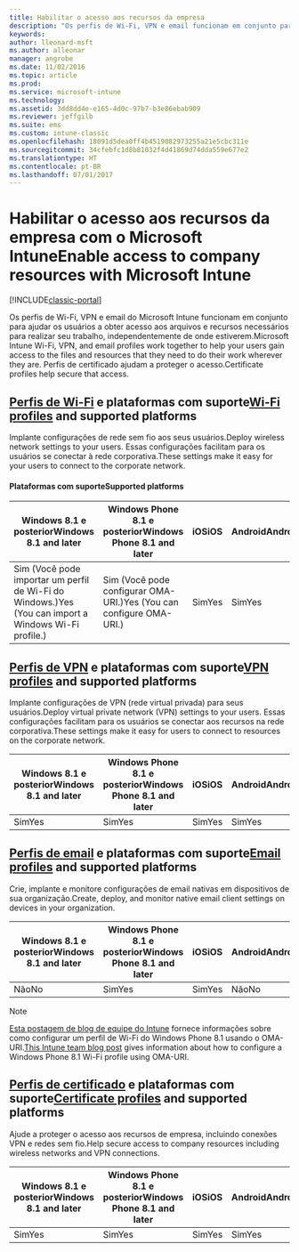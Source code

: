 ```yaml
---
title: Habilitar o acesso aos recursos da empresa
description: "Os perfis de Wi-Fi, VPN e email funcionam em conjunto para ajudar seus usuários a obter acesso aos arquivos e recursos necessários."
keywords: 
author: lleonard-msft
ms.author: alleonar
manager: angrobe
ms.date: 11/02/2016
ms.topic: article
ms.prod: 
ms.service: microsoft-intune
ms.technology: 
ms.assetid: 3dd8dd4e-e165-4d0c-97b7-b3e86ebab909
ms.reviewer: jeffgilb
ms.suite: ems
ms.custom: intune-classic
ms.openlocfilehash: 18091d5dea0ff4b4519082973255a21e5cbc311e
ms.sourcegitcommit: 34cfebfc1d8b81032f4d41869d74dda559e677e2
ms.translationtype: HT
ms.contentlocale: pt-BR
ms.lasthandoff: 07/01/2017
---
```

# <span data-ttu-id="de0d1-103">Habilitar o acesso aos recursos da empresa com o Microsoft Intune</span><span class="sxs-lookup"><span data-stu-id="de0d1-103">Enable access to company resources with Microsoft Intune</span></span>
<a id="enable-access-to-company-resources-with-microsoft-intune" class="xliff"></a>

[!INCLUDE[classic-portal](../includes/classic-portal.md)]

<span data-ttu-id="de0d1-104">Os perfis de Wi-Fi, VPN e email do Microsoft Intune funcionam em conjunto para ajudar os usuários a obter acesso aos arquivos e recursos necessários para realizar seu trabalho, independentemente de onde estiverem.</span><span class="sxs-lookup"><span data-stu-id="de0d1-104">Microsoft Intune Wi-Fi, VPN, and email profiles work together to help your users gain access to the files and resources that they need to do their work wherever they are.</span></span> <span data-ttu-id="de0d1-105">Perfis de certificado ajudam a proteger o acesso.</span><span class="sxs-lookup"><span data-stu-id="de0d1-105">Certificate profiles help secure that access.</span></span>

## <span data-ttu-id="de0d1-106">[Perfis de Wi-Fi](wi-fi-connections-in-microsoft-intune.md) e plataformas com suporte</span><span class="sxs-lookup"><span data-stu-id="de0d1-106">[Wi-Fi profiles](wi-fi-connections-in-microsoft-intune.md) and supported platforms</span></span>
<a id="wi-fi-profileswi-fi-connections-in-microsoft-intunemd-and-supported-platforms" class="xliff"></a>

<span data-ttu-id="de0d1-107">Implante configurações de rede sem fio aos seus usuários.</span><span class="sxs-lookup"><span data-stu-id="de0d1-107">Deploy wireless network settings to your users.</span></span> <span data-ttu-id="de0d1-108">Essas configurações facilitam para os usuários se conectar à rede corporativa.</span><span class="sxs-lookup"><span data-stu-id="de0d1-108">These settings make it easy for your users to connect to the corporate network.</span></span>
#### <span data-ttu-id="de0d1-109">Plataformas com suporte</span><span class="sxs-lookup"><span data-stu-id="de0d1-109">Supported platforms</span></span>
<a id="supported-platforms" class="xliff"></a>

|<span data-ttu-id="de0d1-110">Windows 8.1 e posterior</span><span class="sxs-lookup"><span data-stu-id="de0d1-110">Windows 8.1 and later</span></span>|<span data-ttu-id="de0d1-111">Windows Phone 8.1 e posterior</span><span class="sxs-lookup"><span data-stu-id="de0d1-111">Windows Phone 8.1 and later</span></span>|<span data-ttu-id="de0d1-112">iOS</span><span class="sxs-lookup"><span data-stu-id="de0d1-112">iOS</span></span>|<span data-ttu-id="de0d1-113">Android</span><span class="sxs-lookup"><span data-stu-id="de0d1-113">Android</span></span>|<span data-ttu-id="de0d1-114">Samsung KNOX Standard</span><span class="sxs-lookup"><span data-stu-id="de0d1-114">Samsung KNOX Standard</span></span>|
|---------------------|---------------------------|---|-------|------------|
|<span data-ttu-id="de0d1-115">Sim (Você pode importar um perfil de Wi-Fi do Windows.)</span><span class="sxs-lookup"><span data-stu-id="de0d1-115">Yes (You can import a Windows Wi-Fi profile.)</span></span>|<span data-ttu-id="de0d1-116">Sim (Você pode configurar OMA-URI.)</span><span class="sxs-lookup"><span data-stu-id="de0d1-116">Yes (You can configure OMA-URI.)</span></span> |<span data-ttu-id="de0d1-117">Sim</span><span class="sxs-lookup"><span data-stu-id="de0d1-117">Yes</span></span>|<span data-ttu-id="de0d1-118">Sim</span><span class="sxs-lookup"><span data-stu-id="de0d1-118">Yes</span></span>|<span data-ttu-id="de0d1-119">Sim</span><span class="sxs-lookup"><span data-stu-id="de0d1-119">Yes</span></span>|

## <span data-ttu-id="de0d1-120">[Perfis de VPN](vpn-connections-in-microsoft-intune.md) e plataformas com suporte</span><span class="sxs-lookup"><span data-stu-id="de0d1-120">[VPN profiles](vpn-connections-in-microsoft-intune.md) and supported platforms</span></span>
<a id="vpn-profilesvpn-connections-in-microsoft-intunemd-and-supported-platforms" class="xliff"></a>
<span data-ttu-id="de0d1-121">Implante configurações de VPN (rede virtual privada) para seus usuários.</span><span class="sxs-lookup"><span data-stu-id="de0d1-121">Deploy virtual private network (VPN) settings to your users.</span></span> <span data-ttu-id="de0d1-122">Essas configurações facilitam para os usuários se conectar aos recursos na rede corporativa.</span><span class="sxs-lookup"><span data-stu-id="de0d1-122">These settings make it easy for users to connect to resources on the corporate network.</span></span>

|<span data-ttu-id="de0d1-123">Windows 8.1 e posterior</span><span class="sxs-lookup"><span data-stu-id="de0d1-123">Windows 8.1 and later</span></span>|<span data-ttu-id="de0d1-124">Windows Phone 8.1 e posterior</span><span class="sxs-lookup"><span data-stu-id="de0d1-124">Windows Phone 8.1 and later</span></span>|<span data-ttu-id="de0d1-125">iOS</span><span class="sxs-lookup"><span data-stu-id="de0d1-125">iOS</span></span>|<span data-ttu-id="de0d1-126">Android</span><span class="sxs-lookup"><span data-stu-id="de0d1-126">Android</span></span>|<span data-ttu-id="de0d1-127">Samsung KNOX Standard</span><span class="sxs-lookup"><span data-stu-id="de0d1-127">Samsung KNOX Standard</span></span>|
|---------------------|---------------------------|---|-------|------------|
|<span data-ttu-id="de0d1-128">Sim</span><span class="sxs-lookup"><span data-stu-id="de0d1-128">Yes</span></span>|<span data-ttu-id="de0d1-129">Sim</span><span class="sxs-lookup"><span data-stu-id="de0d1-129">Yes</span></span>|<span data-ttu-id="de0d1-130">Sim</span><span class="sxs-lookup"><span data-stu-id="de0d1-130">Yes</span></span>|<span data-ttu-id="de0d1-131">Sim</span><span class="sxs-lookup"><span data-stu-id="de0d1-131">Yes</span></span>|<span data-ttu-id="de0d1-132">Sim</span><span class="sxs-lookup"><span data-stu-id="de0d1-132">Yes</span></span>|

## <span data-ttu-id="de0d1-133">[Perfis de email](configure-access-to-corporate-email-using-email-profiles-with-microsoft-intune.md) e plataformas com suporte</span><span class="sxs-lookup"><span data-stu-id="de0d1-133">[Email profiles](configure-access-to-corporate-email-using-email-profiles-with-microsoft-intune.md) and supported platforms</span></span>
<a id="email-profilesconfigure-access-to-corporate-email-using-email-profiles-with-microsoft-intunemd-and-supported-platforms" class="xliff"></a>
<span data-ttu-id="de0d1-134">Crie, implante e monitore configurações de email nativas em dispositivos de sua organização.</span><span class="sxs-lookup"><span data-stu-id="de0d1-134">Create, deploy, and monitor native email client settings on devices in your organization.</span></span>

|<span data-ttu-id="de0d1-135">Windows 8.1 e posterior</span><span class="sxs-lookup"><span data-stu-id="de0d1-135">Windows 8.1 and later</span></span>|<span data-ttu-id="de0d1-136">Windows Phone 8.1 e posterior</span><span class="sxs-lookup"><span data-stu-id="de0d1-136">Windows Phone 8.1 and later</span></span>|<span data-ttu-id="de0d1-137">iOS</span><span class="sxs-lookup"><span data-stu-id="de0d1-137">iOS</span></span>|<span data-ttu-id="de0d1-138">Android</span><span class="sxs-lookup"><span data-stu-id="de0d1-138">Android</span></span>|<span data-ttu-id="de0d1-139">Samsung KNOX Standard</span><span class="sxs-lookup"><span data-stu-id="de0d1-139">Samsung KNOX Standard</span></span>|
|---------------------|---------------------------|---|-------|------------|
|<span data-ttu-id="de0d1-140">Não</span><span class="sxs-lookup"><span data-stu-id="de0d1-140">No</span></span>|<span data-ttu-id="de0d1-141">Sim</span><span class="sxs-lookup"><span data-stu-id="de0d1-141">Yes</span></span>|<span data-ttu-id="de0d1-142">Sim</span><span class="sxs-lookup"><span data-stu-id="de0d1-142">Yes</span></span>|<span data-ttu-id="de0d1-143">Não</span><span class="sxs-lookup"><span data-stu-id="de0d1-143">No</span></span>|<span data-ttu-id="de0d1-144">Sim</span><span class="sxs-lookup"><span data-stu-id="de0d1-144">Yes</span></span>|
> [!NOTE]
> <span data-ttu-id="de0d1-145">[Esta postagem de blog de equipe do Intune](https://blogs.technet.microsoft.com/enterprisemobility/2015/02/19/using-oma-uri-to-create-custom-wi-fi-profiles-for-windows-phone-8-1/) fornece informações sobre como configurar um perfil de Wi-Fi do Windows Phone 8.1 usando o OMA-URI.</span><span class="sxs-lookup"><span data-stu-id="de0d1-145">[This Intune team blog post](https://blogs.technet.microsoft.com/enterprisemobility/2015/02/19/using-oma-uri-to-create-custom-wi-fi-profiles-for-windows-phone-8-1/) gives information about how to configure a Windows Phone 8.1 Wi-Fi profile using OMA-URI.</span></span>

## <span data-ttu-id="de0d1-146">[Perfis de certificado](secure-resource-access-with-certificate-profiles.md) e plataformas com suporte</span><span class="sxs-lookup"><span data-stu-id="de0d1-146">[Certificate profiles](secure-resource-access-with-certificate-profiles.md) and supported platforms</span></span>
<a id="certificate-profilessecure-resource-access-with-certificate-profilesmd-and-supported-platforms" class="xliff"></a>
<span data-ttu-id="de0d1-147">Ajude a proteger o acesso aos recursos de empresa, incluindo conexões VPN e redes sem fio.</span><span class="sxs-lookup"><span data-stu-id="de0d1-147">Help secure access to company resources including wireless networks and VPN connections.</span></span>

|<span data-ttu-id="de0d1-148">Windows 8.1 e posterior</span><span class="sxs-lookup"><span data-stu-id="de0d1-148">Windows 8.1 and later</span></span>|<span data-ttu-id="de0d1-149">Windows Phone 8.1 e posterior</span><span class="sxs-lookup"><span data-stu-id="de0d1-149">Windows Phone 8.1 and later</span></span>|<span data-ttu-id="de0d1-150">iOS</span><span class="sxs-lookup"><span data-stu-id="de0d1-150">iOS</span></span>|<span data-ttu-id="de0d1-151">Android</span><span class="sxs-lookup"><span data-stu-id="de0d1-151">Android</span></span>|<span data-ttu-id="de0d1-152">Samsung KNOX Standard</span><span class="sxs-lookup"><span data-stu-id="de0d1-152">Samsung KNOX Standard</span></span>|
|---------------------|---------------------------|---|-------|------------|
|<span data-ttu-id="de0d1-153">Sim</span><span class="sxs-lookup"><span data-stu-id="de0d1-153">Yes</span></span>|<span data-ttu-id="de0d1-154">Sim</span><span class="sxs-lookup"><span data-stu-id="de0d1-154">Yes</span></span>|<span data-ttu-id="de0d1-155">Sim</span><span class="sxs-lookup"><span data-stu-id="de0d1-155">Yes</span></span>|<span data-ttu-id="de0d1-156">Sim</span><span class="sxs-lookup"><span data-stu-id="de0d1-156">Yes</span></span>|<span data-ttu-id="de0d1-157">Sim</span><span class="sxs-lookup"><span data-stu-id="de0d1-157">Yes</span></span>|
